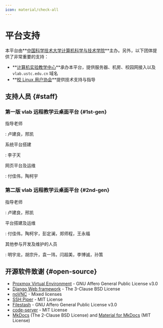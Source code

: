 ```yaml
---
icon: material/check-all
---
```


# 平台支持

本平台由**[中国科学技术大学计算机科学与技术学院](https://cs.ustc.edu.cn/)**主办。另外，以下团体提供了非常重要的支持：

- **[计算机实验教学中心](https://cslab.ustc.edu.cn/)**承办本平台，提供服务器、机房、校园网接入以及 `vlab.ustc.edu.cn` 域名
- **[校 Linux 用户协会](https://lug.ustc.edu.cn/)**提供技术支持与指导

## 支持人员 {#staff}

### 第一版 vlab 远程教学云桌面平台 {#1st-gen}

指导老师

: 卢建良，邢凯

系统平台搭建

: 李子天

网页平台及运维

: 付佳伟，陶柯宇

### 第二版 vlab 远程教学云桌面平台 {#2nd-gen}

指导老师

: 卢建良，邢凯

平台搭建及运维

: 付佳伟，陶柯宇，彭定澜，郑师程，王永福

其他参与开发及维护的人员

: 明宇龙，胡宗升，袁一玮，闫超美，李博诚，孙策

## 开源软件致谢 {#open-source}

- [Proxmox Virtual Environment](https://www.proxmox.com/en/proxmox-ve) - GNU Affero General Public License v3.0
- [Django Web framework](https://www.djangoproject.com/) - The 3-Clause BSD License
- [noVNC](https://novnc.com/) - Mixed licenses
- [SSH Piper](https://github.com/tg123/sshpiper) - MIT License
- [Filestash](https://www.filestash.app/) - GNU Affero General Public License v3.0
- [code-server](https://github.com/cdr/code-server) - MIT License
- [MkDocs](https://www.mkdocs.org/) (The 2-Clause BSD License) and [Material for MkDocs](https://squidfunk.github.io/mkdocs-material/) (MIT License)
